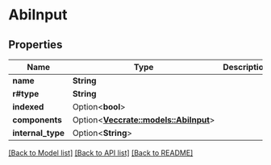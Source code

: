 # AbiInput

## Properties

Name | Type | Description | Notes
------------ | ------------- | ------------- | -------------
**name** | **String** |  | 
**r#type** | **String** |  | 
**indexed** | Option<**bool**> |  | [optional]
**components** | Option<[**Vec<crate::models::AbiInput>**](AbiInput.md)> |  | [optional]
**internal_type** | Option<**String**> |  | [optional]

[[Back to Model list]](../README.md#documentation-for-models) [[Back to API list]](../README.md#documentation-for-api-endpoints) [[Back to README]](../README.md)


